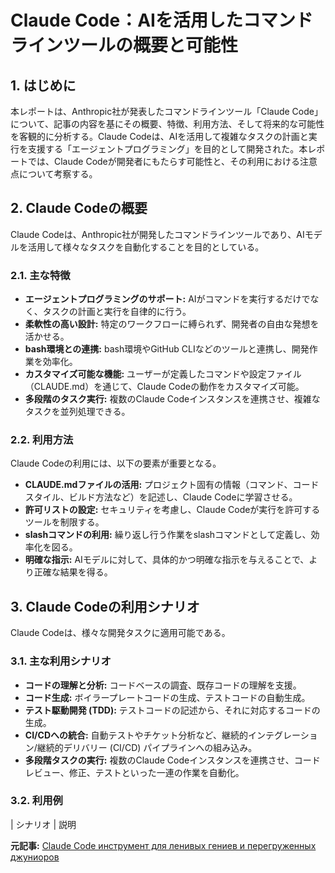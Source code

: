 # Claude Code：AIを活用したコマンドラインツールの概要と可能性

## 1. はじめに

本レポートは、Anthropic社が発表したコマンドラインツール「Claude Code」について、記事の内容を基にその概要、特徴、利用方法、そして将来的な可能性を客観的に分析する。Claude Codeは、AIを活用して複雑なタスクの計画と実行を支援する「エージェントプログラミング」を目的として開発された。本レポートでは、Claude Codeが開発者にもたらす可能性と、その利用における注意点について考察する。

## 2. Claude Codeの概要

Claude Codeは、Anthropic社が開発したコマンドラインツールであり、AIモデルを活用して様々なタスクを自動化することを目的としている。

### 2.1. 主な特徴

* **エージェントプログラミングのサポート:** AIがコマンドを実行するだけでなく、タスクの計画と実行を自律的に行う。
* **柔軟性の高い設計:** 特定のワークフローに縛られず、開発者の自由な発想を活かせる。
* **bash環境との連携:** bash環境やGitHub CLIなどのツールと連携し、開発作業を効率化。
* **カスタマイズ可能な機能:** ユーザーが定義したコマンドや設定ファイル（CLAUDE.md）を通じて、Claude Codeの動作をカスタマイズ可能。
* **多段階のタスク実行:** 複数のClaude Codeインスタンスを連携させ、複雑なタスクを並列処理できる。

### 2.2. 利用方法

Claude Codeの利用には、以下の要素が重要となる。

* **CLAUDE.mdファイルの活用:** プロジェクト固有の情報（コマンド、コードスタイル、ビルド方法など）を記述し、Claude Codeに学習させる。
* **許可リストの設定:** セキュリティを考慮し、Claude Codeが実行を許可するツールを制限する。
* **slashコマンドの利用:** 繰り返し行う作業をslashコマンドとして定義し、効率化を図る。
* **明確な指示:** AIモデルに対して、具体的かつ明確な指示を与えることで、より正確な結果を得る。

## 3. Claude Codeの利用シナリオ

Claude Codeは、様々な開発タスクに適用可能である。

### 3.1. 主な利用シナリオ

* **コードの理解と分析:** コードベースの調査、既存コードの理解を支援。
* **コード生成:** ボイラープレートコードの生成、テストコードの自動生成。
* **テスト駆動開発 (TDD):** テストコードの記述から、それに対応するコードの生成。
* **CI/CDへの統合:** 自動テストやチケット分析など、継続的インテグレーション/継続的デリバリー (CI/CD) パイプラインへの組み込み。
* **多段階タスクの実行:** 複数のClaude Codeインスタンスを連携させ、コードレビュー、修正、テストといった一連の作業を自動化。

### 3.2. 利用例

| シナリオ | 説明 

**元記事:** [Claude Code инструмент для ленивых гениев и перегруженных джуниоров](https://www.securitylab.ru/news/558531.php)